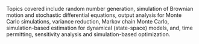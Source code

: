 Topics covered include random number generation, simulation of Brownian motion and stochastic differential equations, output analysis for Monte Carlo simulations, variance reduction, Markov chain Monte Carlo, simulation-based estimation for dynamical (state-space) models, and, time permitting, sensitivity analysis and simulation-based optimization.